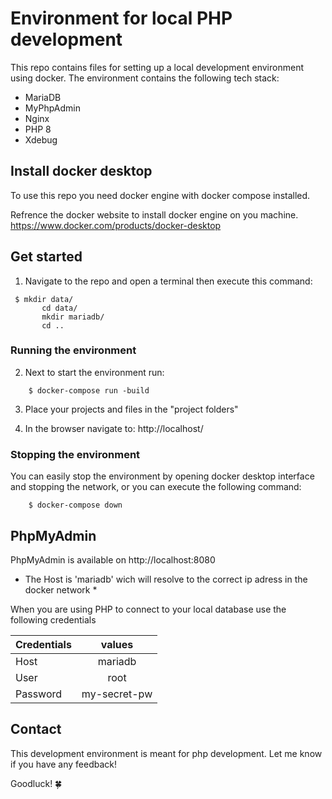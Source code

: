 # Environment for local PHP development 
This repo contains files for setting up a local development environment using docker.
The environment contains the following tech stack:
- MariaDB
- MyPhpAdmin
- Nginx
- PHP 8
- Xdebug

## Install docker desktop
To use this repo you need docker engine with docker compose installed.

Refrence the docker website to install docker engine on you machine.
https://www.docker.com/products/docker-desktop

## Get started

1. Navigate to the repo and open a terminal then execute this command:


```shell script
 $ mkdir data/
       cd data/
       mkdir mariadb/
       cd ..
```
### Running the environment
2. Next to start the environment run:
```
    $ docker-compose run -build
```

3. Place your projects and files in the "project folders"


4. In the browser navigate to: http://localhost/

### Stopping the environment

You can easily stop the environment by opening docker desktop interface and stopping the network, or you can execute the following command:
```
    $ docker-compose down
```  

## PhpMyAdmin

PhpMyAdmin is available on http://localhost:8080

* The Host is 'mariadb' wich will resolve to the correct ip adress in the docker network *

When you are using PHP to connect to your local database use the following credentials

| Credentials        | values        |
| ------------------ |:-------------:|
| Host               | mariadb       |
| User               | root          |
| Password           | my-secret-pw  |

## Contact

This development environment is meant for php development.
Let me know if you have any feedback! 

Goodluck! 🍀
